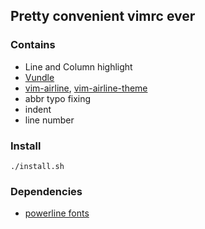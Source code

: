 ## Pretty convenient vimrc ever

### Contains

- Line and Column highlight
- [Vundle](https://github.com/VundleVim/Vundle.vim)
- [vim-airline](https://github.com/vim-airline/vim-airline), [vim-airline-theme](https://github.com/vim-airline/vim-airline-themes)
- abbr typo fixing
- indent
- line number

### Install

```
./install.sh
```


### Dependencies

- [powerline fonts](https://github.com/powerline/fonts)
